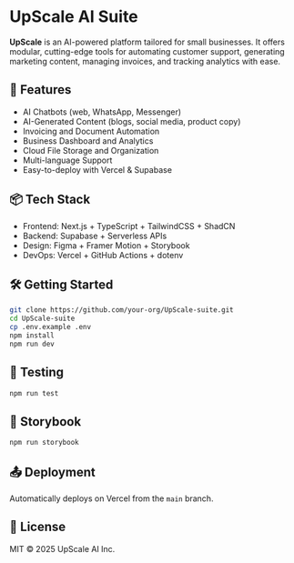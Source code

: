 # UpScale AI Suite

**UpScale** is an AI-powered platform tailored for small businesses. It offers modular, cutting-edge tools for automating customer support, generating marketing content, managing invoices, and tracking analytics with ease.

## 🚀 Features

- AI Chatbots (web, WhatsApp, Messenger)
- AI-Generated Content (blogs, social media, product copy)
- Invoicing and Document Automation
- Business Dashboard and Analytics
- Cloud File Storage and Organization
- Multi-language Support
- Easy-to-deploy with Vercel & Supabase

## 📦 Tech Stack

- Frontend: Next.js + TypeScript + TailwindCSS + ShadCN
- Backend: Supabase + Serverless APIs
- Design: Figma + Framer Motion + Storybook
- DevOps: Vercel + GitHub Actions + dotenv

## 🛠️ Getting Started

```bash
git clone https://github.com/your-org/UpScale-suite.git
cd UpScale-suite
cp .env.example .env
npm install
npm run dev
```

## 🧪 Testing

```bash
npm run test
```

## 🧱 Storybook

```bash
npm run storybook
```

## 📤 Deployment

Automatically deploys on Vercel from the `main` branch.

## 📄 License

MIT © 2025 UpScale AI Inc.
